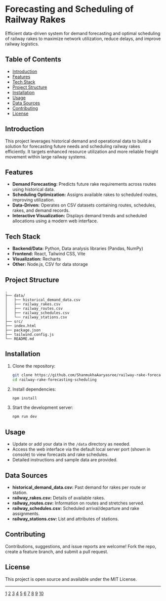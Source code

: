 

# Forecasting and Scheduling of Railway Rakes

Efficient data-driven system for demand forecasting and optimal scheduling of railway rakes to maximize network utilization, reduce delays, and improve railway logistics.

## Table of Contents

- [Introduction](#introduction)
- [Features](#features)
- [Tech Stack](#tech-stack)
- [Project Structure](#project-structure)
- [Installation](#installation)
- [Usage](#usage)
- [Data Sources](#data-sources)
- [Contributing](#contributing)
- [License](#license)

## Introduction

This project leverages historical demand and operational data to build a solution for forecasting future needs and scheduling railway rakes efficiently. It targets enhanced resource utilization and more reliable freight movement within large railway systems.

## Features

- **Demand Forecasting:** Predicts future rake requirements across routes using historical data.
- **Scheduling Optimization:** Assigns available rakes to scheduled routes, improving utilization.
- **Data-Driven:** Operates on CSV datasets containing routes, schedules, rakes, and demand records.
- **Interactive Visualization:** Displays demand trends and scheduled allocations using a modern web interface.

## Tech Stack

- **Backend/Data:** Python, Data analysis libraries (Pandas, NumPy)
- **Frontend:** React, Tailwind CSS, Vite
- **Visualization:** Recharts
- **Other:** Node.js, CSV for data storage

## Project Structure

```
.
├── data/
│   ├── historical_demand_data.csv
│   ├── railway_rakes.csv
│   ├── railway_routes.csv
│   ├── railway_schedules.csv
│   └── railway_stations.csv
├── src/
├── index.html
├── package.json
├── tailwind.config.js
└── README.md
```

## Installation

1. Clone the repository:
   ```sh
   git clone https://github.com/ShanmukhaAaryasree/railway-rake-forecasting-scheduling.git
   cd railway-rake-forecasting-scheduling
   ```
2. Install dependencies:
   ```sh
   npm install
   ```
3. Start the development server:
   ```sh
   npm run dev
   ```

## Usage

- Update or add your data in the `/data` directory as needed.
- Access the web interface via the default local server port (shown in console) to view forecasts and rake schedules.
- Detailed instructions and sample data are provided.

## Data Sources

- **historical_demand_data.csv:** Past demand for rakes per route or station.
- **railway_rakes.csv:** Details of available rakes.
- **railway_routes.csv:** Information on routes and stretches served.
- **railway_schedules.csv:** Scheduled arrival/departure and rake assignments.
- **railway_stations.csv:** List and attributes of stations.

## Contributing

Contributions, suggestions, and issue reports are welcome! Fork the repo, create a feature branch, and submit a pull request.

## License

This project is open source and available under the MIT License.

***



[1](https://everhour.com/blog/github-readme-template/)
[2](https://dev.to/sumonta056/github-readme-template-for-personal-projects-3lka)
[3](https://docs.github.com/en/repositories/managing-your-repositorys-settings-and-features/customizing-your-repository/about-readmes)
[4](https://github.com/othneildrew/Best-README-Template)
[5](https://github.com/topics/readme-template)
[6](https://gist.github.com/DomPizzie/7a5ff55ffa9081f2de27c315f5018afc)
[7](https://www.readme-templates.com)
[8](https://www.makeareadme.com)
[9](https://github.com/topics/readme-template-list)
[10](https://www.youtube.com/watch?v=rCt9DatF63I)
